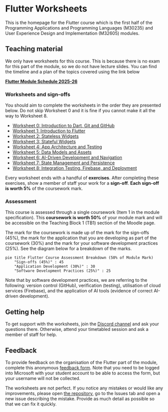 # Flutter Worksheets

This is the homepage for the Flutter course which is the first half of the Programming Applications and Programming Languages (M30235) and User Experience Design and Implementation (M32605) modules.

## **Teaching material**

We only have worksheets for this course. This is because there is no exam for this part of the module, so we do not have lecture slides. You can find the timeline and a plan of the topics covered using the link below

[**Flutter Module Schedule 2025-26**](https://portdotacdotuk-my.sharepoint.com/:b:/g/personal/mani_ghahremani_port_ac_uk/EdnDt0kJQr9FqDlKCGqc21QBwcN55ecrSboI0ndxGQq8MQ)

### **Worksheets and sign-offs**

You should aim to complete the worksheets in the order they are presented below. Do not skip Worksheet 0 and it is fine if you cannot make it all the way to Worksheet 8.

* [Worksheet 0: Introduction to Dart, Git and GitHub](./worksheet-0.md)
* [Worksheet 1: Introduction to Flutter](./worksheet-1.md)
* [Worksheet 2: Stateless Widgets](./worksheet-2.md)
* [Worksheet 3: Stateful Widgets](./worksheet-3.md)
* [Worksheet 4: App Architecture and Testing](./worksheet-4.md)
* [Worksheet 5: Data Models and Assets](./worksheet-5.md)
* [Worksheet 6: AI-Driven Development and Navigation](./worksheet-6.md)
* [Worksheet 7: State Management and Persistence](./worksheet-7.md)
* [Worksheet 8: Integration Testing, Firebase, and Deployment](./worksheet-8.md)

Every worksheet ends with a handful of **exercises**.  After completing these exercises, show a member of staff your work for a **sign-off**. **Each sign-off is worth 5%** of the coursework mark.

### **Assessment**

This course is assessed through a single coursework (Item 1 in the module specification). This **coursework is worth 50%** of your module mark and will be accessible on the Teaching Block 1 (TB1) section of the Moodle page.

The mark for the coursework is made up of the mark for the sign-offs (45%), the mark for the application that you are developing as part of the coursework (30%) and the mark for your software development practices (25%). See the diagram below for a breakdown of the marks.

```mermaid
pie title Flutter Course Assessment Breakdown (50% of Module Mark)
    "Sign-offs (45%)" : 45
    "Application Development (30%)" : 30
    "Software Development Practices (25%)" : 25
```

Note that by software development practices, we are referring to the following: version control (GitHub), verification (testing), utilisation of cloud services (Firebase), and the application of AI tools (evidence of correct AI-driven development).

## **Getting help**

To get support with the worksheets, join the [Discord channel](https://portdotacdotuk-my.sharepoint.com/:b:/g/personal/mani_ghahremani_port_ac_uk/EbX583gvURRAhqsnhYqmbSEBwIFw6tXRyz_Br1GxIyE8dg) and ask your questions there. Otherwise, attend your timetabled session and ask a member of staff for help.

## **Feedback**

To provide feedback on the organisation of the Flutter part of the module, complete this anonymous [feedback form](https://forms.office.com/e/88jd4UGAui). Note that you need to be logged into Microsoft with your student account to be able to access the form, but your username will not be collected.

The worksheets are not perfect. If you notice any mistakes or would like any improvements, please open [the repository](https://github.com/manighahrmani/sandwich_shop), go to the Issues tab and open a new issue describing the mistake. Provide as much detail as possible so that we can fix it quickly.
